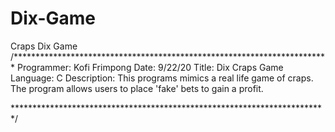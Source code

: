 # Dix-Game 
Craps Dix Game
/************************************************************************
 Programmer: Kofi Frimpong
 Date: 9/22/20
 Title: Dix Craps Game
 Language: C
 Description: This programs mimics a real life game of craps. 
 The program allows users to place 'fake' bets to  gain a profit.

************************************************************************/

